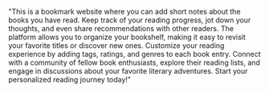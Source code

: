 "This is a bookmark website where you can add short notes about the books you have read. Keep track of your reading progress, jot down your thoughts, and even share recommendations with other readers. The platform allows you to organize your bookshelf, making it easy to revisit your favorite titles or discover new ones. Customize your reading experience by adding tags, ratings, and genres to each book entry. Connect with a community of fellow book enthusiasts, explore their reading lists, and engage in discussions about your favorite literary adventures. Start your personalized reading journey today!"

